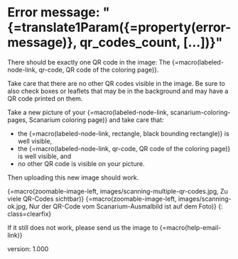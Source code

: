 # Error message: "{=translate1Param({=property(error-message)}, qr_codes_count, […])}"

There should be exactly one QR code in the image: The {=macro(labeled-node-link, qr-code, QR code of the coloring page)}.

Take care that there are no other QR codes visible in the image.
Be sure to also check boxes or leaflets that may be in the background and may have a QR code printed on them.

Take a new picture of your {=macro(labeled-node-link, scanarium-coloring-pages, Scanarium coloring page)} and take care that:

* the {=macro(labeled-node-link, rectangle, black bounding rectangle)} is well visible,
* the {=macro(labeled-node-link, qr-code, QR code of the coloring page)} is well visible, and
* no other QR code is visible on your picture.

Then uploading this new image should work.

{=macro(zoomable-image-left, images/scanning-multiple-qr-codes.jpg, Zu viele QR-Codes sichtbar)}
{=macro(zoomable-image-left, images/scanning-ok.jpg, Nur der QR-Code vom Scanarium-Ausmalbild ist auf dem Foto)}
{: class=clearfix}

If it still does not work, please send us the image to {=macro(help-email-link)}


version: 1.000
